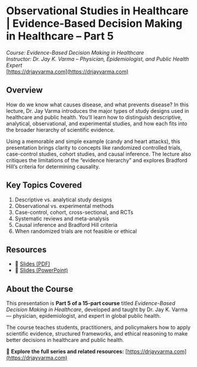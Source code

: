 # Observational Studies in Healthcare | Evidence-Based Decision Making in Healthcare – Part 5
*Course: Evidence-Based Decision Making in Healthcare*  
*Instructor: Dr. Jay K. Varma – Physician, Epidemiologist, and Public Health Expert*  
[https://drjayvarma.com](https://drjayvarma.com)

## Overview
How do we know what causes disease, and what prevents disease? In this lecture, Dr. Jay Varma introduces the major types of study designs used in healthcare and public health. You’ll learn how to distinguish descriptive, analytical, observational, and experimental studies, and how each fits into the broader hierarchy of scientific evidence.

Using a memorable and simple example (candy and heart attacks), this presentation brings clarity to concepts like randomized controlled trials, case-control studies, cohort studies, and causal inference. The lecture also critiques the limitations of the “evidence hierarchy” and explores Bradford Hill’s criteria for determining causality.

## Key Topics Covered
1. Descriptive vs. analytical study designs  
2. Observational vs. experimental methods  
3. Case-control, cohort, cross-sectional, and RCTs  
4. Systematic reviews and meta-analysis  
5. Causal inference and Bradford Hill criteria  
6. When randomized trials are not feasible or ethical  

## Resources
- 📑 [Slides (PDF)](lecture-5-observational-studies.pdf)  
- 📂 [Slides (PowerPoint)](lecture-5-observational-studies.pptx)

## About the Course
This presentation is **Part 5 of a 15-part course** titled *Evidence-Based Decision Making in Healthcare*, developed and taught by Dr. Jay K. Varma — physician, epidemiologist, and expert in global public health.

The course teaches students, practitioners, and policymakers how to apply scientific evidence, structured frameworks, and ethical reasoning to make better decisions in healthcare and public health.

🔗 **Explore the full series and related resources:** [https://drjayvarma.com](https://drjayvarma.com)

